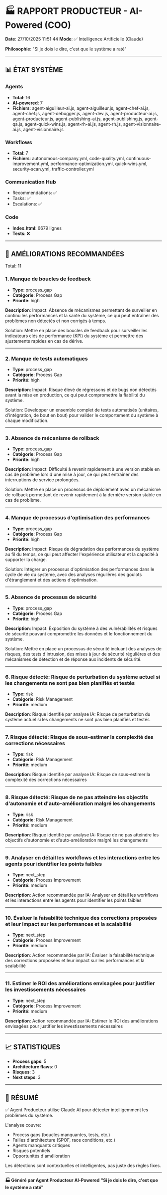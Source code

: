 # 🏭 RAPPORT PRODUCTEUR - AI-Powered (COO)

**Date**: 27/10/2025 11:51:44
**Mode**: ✅ Intelligence Artificielle (Claude)

**Philosophie**: "Si je dois le dire, c'est que le système a raté"

---

## 📊 ÉTAT SYSTÈME

### Agents
- **Total**: 16
- **AI-powered**: 7
- **Fichiers**: agent-aiguilleur-ai.js, agent-aiguilleur.js, agent-chef-ai.js, agent-chef.js, agent-debugger.js, agent-dev.js, agent-producteur-ai.js, agent-producteur.js, agent-publishing-ai.js, agent-publishing.js, agent-qa.js, agent-quick-wins.js, agent-rh-ai.js, agent-rh.js, agent-visionnaire-ai.js, agent-visionnaire.js

### Workflows
- **Total**: 7
- **Fichiers**: autonomous-company.yml, code-quality.yml, continuous-improvement.yml, performance-optimization.yml, quick-wins.yml, security-scan.yml, traffic-controller.yml

### Communication Hub
- Recommendations: ✅
- Tasks: ✅
- Escalations: ✅

### Code
- **Index.html**: 6679 lignes
- **Tests**: ❌

---

## 🔧 AMÉLIORATIONS RECOMMANDÉES

Total: 11


### 1. Manque de boucles de feedback

- **Type**: process_gap
- **Catégorie**: Process Gap
- **Priorité**: high

**Description**:
Impact: Absence de mécanismes permettant de surveiller en continu les performances et la santé du système, ce qui peut entraîner des problèmes non détectés et non corrigés à temps.

Solution: Mettre en place des boucles de feedback pour surveiller les indicateurs clés de performance (KPI) du système et permettre des ajustements rapides en cas de dérive.

---

### 2. Manque de tests automatiques

- **Type**: process_gap
- **Catégorie**: Process Gap
- **Priorité**: high

**Description**:
Impact: Risque élevé de régressons et de bugs non détectés avant la mise en production, ce qui peut compromettre la fiabilité du système.

Solution: Développer un ensemble complet de tests automatisés (unitaires, d'intégration, de bout en bout) pour valider le comportement du système à chaque modification.

---

### 3. Absence de mécanisme de rollback

- **Type**: process_gap
- **Catégorie**: Process Gap
- **Priorité**: high

**Description**:
Impact: Difficulté à revenir rapidement à une version stable en cas de problème lors d'une mise à jour, ce qui peut entraîner des interruptions de service prolongées.

Solution: Mettre en place un processus de déploiement avec un mécanisme de rollback permettant de revenir rapidement à la dernière version stable en cas de problème.

---

### 4. Manque de processus d'optimisation des performances

- **Type**: process_gap
- **Catégorie**: Process Gap
- **Priorité**: high

**Description**:
Impact: Risque de dégradation des performances du système au fil du temps, ce qui peut affecter l'expérience utilisateur et la capacité à supporter la charge.

Solution: Intégrer un processus d'optimisation des performances dans le cycle de vie du système, avec des analyses régulières des goulots d'étranglement et des actions d'optimisation.

---

### 5. Absence de processus de sécurité

- **Type**: process_gap
- **Catégorie**: Process Gap
- **Priorité**: high

**Description**:
Impact: Exposition du système à des vulnérabilités et risques de sécurité pouvant compromettre les données et le fonctionnement du système.

Solution: Mettre en place un processus de sécurité incluant des analyses de risques, des tests d'intrusion, des mises à jour de sécurité régulières et des mécanismes de détection et de réponse aux incidents de sécurité.

---

### 6. Risque détecté: Risque de perturbation du système actuel si les changements ne sont pas bien planifiés et testés

- **Type**: risk
- **Catégorie**: Risk Management
- **Priorité**: medium

**Description**:
Risque identifié par analyse IA: Risque de perturbation du système actuel si les changements ne sont pas bien planifiés et testés

---

### 7. Risque détecté: Risque de sous-estimer la complexité des corrections nécessaires

- **Type**: risk
- **Catégorie**: Risk Management
- **Priorité**: medium

**Description**:
Risque identifié par analyse IA: Risque de sous-estimer la complexité des corrections nécessaires

---

### 8. Risque détecté: Risque de ne pas atteindre les objectifs d'autonomie et d'auto-amélioration malgré les changements

- **Type**: risk
- **Catégorie**: Risk Management
- **Priorité**: medium

**Description**:
Risque identifié par analyse IA: Risque de ne pas atteindre les objectifs d'autonomie et d'auto-amélioration malgré les changements

---

### 9. Analyser en détail les workflows et les interactions entre les agents pour identifier les points faibles

- **Type**: next_step
- **Catégorie**: Process Improvement
- **Priorité**: medium

**Description**:
Action recommandée par IA: Analyser en détail les workflows et les interactions entre les agents pour identifier les points faibles

---

### 10. Évaluer la faisabilité technique des corrections proposées et leur impact sur les performances et la scalabilité

- **Type**: next_step
- **Catégorie**: Process Improvement
- **Priorité**: medium

**Description**:
Action recommandée par IA: Évaluer la faisabilité technique des corrections proposées et leur impact sur les performances et la scalabilité

---

### 11. Estimer le ROI des améliorations envisagées pour justifier les investissements nécessaires

- **Type**: next_step
- **Catégorie**: Process Improvement
- **Priorité**: medium

**Description**:
Action recommandée par IA: Estimer le ROI des améliorations envisagées pour justifier les investissements nécessaires




---

## 📈 STATISTIQUES

- **Process gaps**: 5
- **Architecture flaws**: 0
- **Risques**: 3
- **Next steps**: 3

---

## 🎯 RÉSUMÉ

✅ Agent Producteur utilise Claude AI pour détecter intelligemment les problèmes du système.

L'analyse couvre:
- Process gaps (boucles manquantes, tests, etc.)
- Failles d'architecture (SPOF, race conditions, etc.)
- Agents manquants critiques
- Risques potentiels
- Opportunités d'amélioration

Les détections sont contextuelles et intelligentes, pas juste des règles fixes.

---

**🏭 Généré par Agent Producteur AI-Powered**
**"Si je dois le dire, c'est que le système a raté"**
